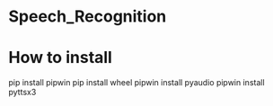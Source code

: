 # Speech_Recognition

# How to install

pip install pipwin
pip install wheel
pipwin install pyaudio
pipwin install pyttsx3